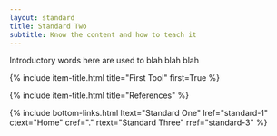 ```yaml
---
layout: standard
title: Standard Two
subtitle: Know the content and how to teach it
---
```

Introductory words here are used to blah blah blah  

{% include item-title.html title="First Tool" first=True %}

{% include item-title.html title="References" %}  

{% include bottom-links.html ltext="Standard One" lref="standard-1"  ctext="Home" cref="." rtext="Standard Three" rref="standard-3" %}
